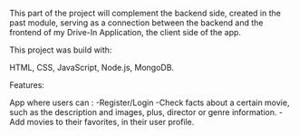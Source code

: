 This part of the project will complement the backend side, created in the past module, serving as a connection between the backend and the frontend of my Drive-In Application, the client side of the app.

This project was build with:

HTML,
CSS,
JavaScript,
Node.js,
MongoDB.

Features:

App where users can :
-Register/Login
-Check facts about a certain movie, such as the description and images, plus, director or genre information.
-Add movies to their favorites, in their user profile.

